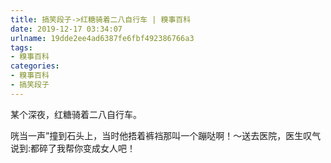 ```yaml
---
title: 搞笑段子->红糖骑着二八自行车 | 糗事百科
date: 2019-12-17 03:34:07
urlname: 19dde2ee4ad6387fe6fbf492386766a3
tags: 
- 糗事百科
categories:
- 糗事百科
- 搞笑段子
---
```

某个深夜，红糖骑着二八自行车。

咣当一声”撞到石头上，当时他捂着裤裆那叫一个蹦哒啊！～送去医院，医生叹气说到:都碎了我帮你变成女人吧！


